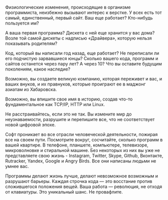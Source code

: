 Физиологические изменения, происходящие в организме программиста, неизбежно вызывают интерес к верстке. У всех есть тот самый, единственный, первый сайт. Ваш еще работает? Кто-нибудь пользуется им?

А ваша первая программа? Дискета с ней еще хранится у вас дома? Возле той самой дискеты с надписью «Драйвера», которую нельзя показывать родителям?

Код, который вы написали год назад, еще работает? Не переписали ли его подчистую зарвавшиеся юнцы? Сколько вашего кода, программ и сайтов останется через пару лет? А через 10? Что вы оставите будущим поколениям, какое наследие?

Возможно, вы создаете великую компанию, которая переживет и вас, и ваших внуков, и их правнуков, которые проиграют ее в маджонг азиатам из Хабаровска.

Возможно, вы впишите свое имя в историю, создав что-то фундаментальное как TCP/IP, HTTP или Linux.

Не расстраивайтесь, если это не так. Вы измените мир до неузнаваемости, разрушите и перепишите все, что не соответствует новой цифровой эпохе.

Софт проникает во все отрасли человеческой деятельности, пожирая все на своем пути. Посмотрите вокруг, сосчитайте, сколько программ в вашей квартире. В телефоне, планшете, компьютере, телевизоре, микроволновке и стиральной машине. Без некоторых из них вы уже не представляете свою жизнь - Instagram, Twitter, Skype, Github, Вконтакте, Rutracker, Yandex, Google и Angry Birds. Все они написаны людьми не умнее вас.

Программы делают жизнь лучше, делают невозможное возможным и разрушают барьеры. Каждая строчка кода — это восстание против сложившегося положения вещей. Ваша работа — революция, не отходя от клавиатуры. Это уникальный шанс. Не провафлите.
